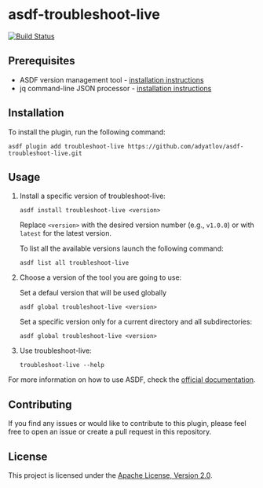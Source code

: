 # asdf-troubleshoot-live

[![Build Status](https://app.travis-ci.com/adyatlov/asdf-troubleshoot-live.svg?branch=main)](https://app.travis-ci.com/adyatlov/asdf-troubleshoot-live)

## Prerequisites

- ASDF version management tool - [installation instructions](https://asdf-vm.com/guide/getting-started.html)
- jq command-line JSON processor - [installation instructions](https://stedolan.github.io/jq/download/)

## Installation

To install the plugin, run the following command:

```
asdf plugin add troubleshoot-live https://github.com/adyatlov/asdf-troubleshoot-live.git
```

## Usage

1. Install a specific version of troubleshoot-live:

   ```
   asdf install troubleshoot-live <version>
   ```

   Replace `<version>` with the desired version number (e.g., `v1.0.0`) or with `latest` for the latest version.

   To list all the available versions launch the following command:

   ```
   asdf list all troubleshoot-live
   ```

1. Choose a version of the tool you are going to use:

   Set a defaul version that will be used globally

   ```
   asdf global troubleshoot-live <version>
   ```

   Set a specific version only for a current directory and all subdirectories:

   ```
   asdf global troubleshoot-live <version>
   ```

1. Use troubleshoot-live:

   ```
   troubleshoot-live --help
   ```

For more information on how to use ASDF, check the [official documentation](https://asdf-vm.com/#/core-commands).

## Contributing

If you find any issues or would like to contribute to this plugin, please feel free to open an issue or create a pull request in this repository.

## License

This project is licensed under the [Apache License, Version 2.0](LICENSE).
